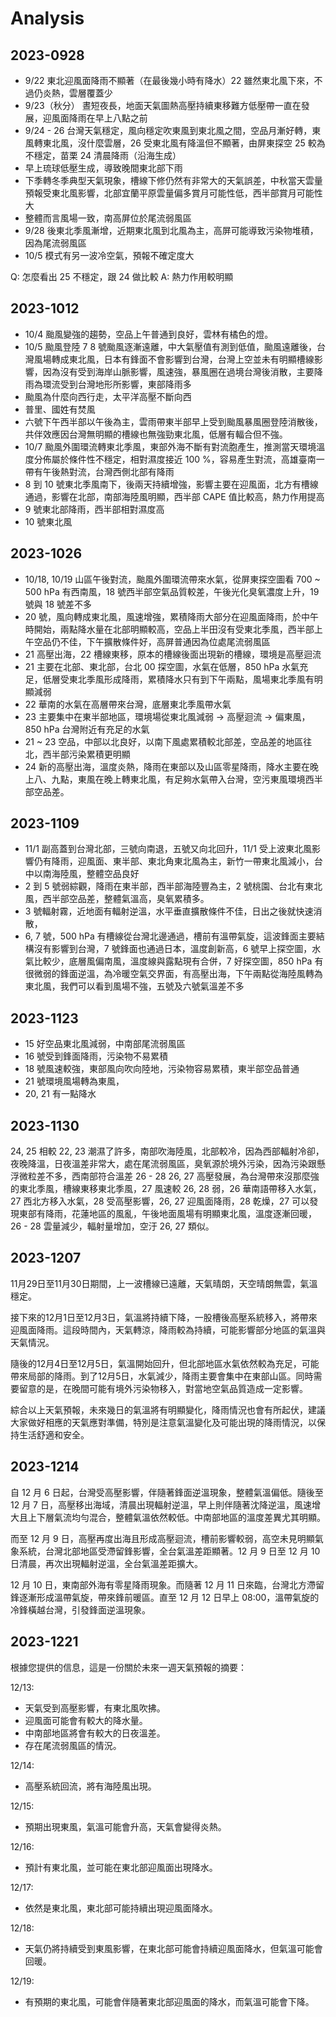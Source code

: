 # Analysis


## 2023-0928

- 9/22 東北迎風面降雨不顯著（在最後幾小時有降水）22 雖然東北風下來，不過仍炎熱，雲層覆蓋少
- 9/23（秋分） 晝短夜長，地面天氣圖熱高壓持續東移難方低壓帶一直在發展，迎風面降雨在早上八點之前
- 9/24 - 26 台灣天氣穩定，風向穩定吹東風到東北風之間，空品月漸好轉，東風轉東北風，沒什麼雲層，26 受東北風有降溫但不顯著，由屏東探空 25 較為不穩定，苗栗 24 清晨降雨（沿海生成）
- 早上琉球低壓生成，導致晚間東北部下雨
- 下季轉冬季典型天氣現象，槽線下修仍然有非常大的天氣誤差，中秋當天雲量預報受東北風影響，北部宜蘭平原雲量偏多賞月可能性低，西半部賞月可能性大
- 整體而言風場一致，南高屏位於尾流弱風區
- 9/28 後東北季風漸增，近期東北風到北風為主，高屏可能導致污染物堆積，因為尾流弱風區
- 10/5 模式有另一波冷空氣，預報不確定度大

Q: 怎麼看出 25 不穩定，跟 24 做比較
A: 熱力作用較明顯



## 2023-1012

- 10/4 颱風變強的趨勢，空品上午普通到良好，雲林有橘色的燈。
- 10/5 颱風登陸 7 8 號颱風逐漸遠離，中大氣壓值有測到低值，颱風遠離後，台灣風場轉成東北風，日本有鋒面不會影響到台灣，台灣上空並未有明顯槽線影響，因為沒有受到海岸山脈影響，風速強，暴風圈在過境台灣後消散，主要降雨為環流受到台灣地形所影響，東部降雨多
- 颱風為什麼向西行走，太平洋高壓不斷向西
- 普里、國姓有焚風
- 六號下午西半部以午後為主，雲雨帶東半部早上受到颱風暴風圈登陸消散後，共伴效應因台灣無明顯的槽線也無強勁東北風，低層有輻合但不強。
- 10/7 颱風外圍環流轉東北季風，東部外海不斷有對流胞產生，推測當天環境溫度分佈屬於條件性不穩定，相對濕度接近 100 %，容易產生對流，高雄臺南一帶有午後熱對流，台灣西側北部有降雨
- 8 到 10 號東北季風南下，後兩天持續增強，影響主要在迎風面，北方有槽線通過，影響在北部，南部海陸風明顯，西半部 CAPE 值比較高，熱力作用提高
- 9 號東北部降雨，西半部相對濕度高
- 10 號東北風

## 2023-1026

- 10/18, 10/19 山區午後對流，颱風外圍環流帶來水氣，從屏東探空圖看 700 ~ 500 hPa 有西南風，18 號西半部空氣品質較差，午後光化臭氧濃度上升，19 號與 18 號差不多
- 20 號，風向轉成東北風，風速增強，累積降雨大部分在迎風面降雨，於中午時開始，兩點降水量在北部明顯較高，空品上半田沒有受東北季風，西半部上午空品仍不佳，下午擴散條件好，高屏普通因為位處尾流弱風區
- 21 高壓出海，22 槽線東移，原本的槽線後面出現新的槽線，環境是高壓迴流
- 21 主要在北部、東北部，台北 00 探空圖，水氣在低層，850 hPa 水氣充足，低層受東北季風形成降雨，累積降水只有到下午兩點，風場東北季風有明顯減弱
- 22 華南的水氣在高層帶來台灣，底層東北季風帶水氣
- 23 主要集中在東半部地區，環境場從東北風減弱 -> 高壓迴流 -> 偏東風， 850 hPa 台灣附近有充足的水氣
- 21 ~ 23 空品，中部以北良好，以南下風處累積較北部差，空品差的地區往北，西半部污染累積更明顯
- 24 新的高壓出海，溫度炎熱，降雨在東部以及山區零星降雨，降水主要在晚上八、九點，東風在晚上轉東北風，有足夠水氣帶入台灣，空污東風環境西半部空品差。

## 2023-1109

- 11/1 副高蓋到台灣北部，三號向南退，五號又向北回升，11/1 受上波東北風影響仍有降雨，迎風面、東半部、東北角東北風為主，新竹一帶東北風減小，台中以南海陸風，整體空品良好
- 2 到 5 號弱綜觀，降雨在東半部，西半部海陸豐為主，2 號桃園、台北有東北風，西半部空品差，整體氣溫高，臭氧累積多。
- 3 號輻射霧，近地面有輻射逆溫，水平垂直擴散條件不佳，日出之後就快速消散，
- 6, 7 號，500 hPa 有槽線從台灣北邊通過，槽前有溫帶氣旋，這波鋒面主要結構沒有影響到台灣，7 號鋒面也通過日本，溫度創新高，6 號早上探空圖，水氣比較少，底層風偏南風，溫度線與露點現有合併，7 好探空圖，850 hPa 有很微弱的鋒面逆溫，為冷暖空氣交界面，有高壓出海，下午兩點從海陸風轉為東北風，我們可以看到風場不強，五號及六號氣溫差不多

## 2023-1123

- 15 好空品東北風減弱，中南部尾流弱風區
- 16 號受到鋒面降雨，污染物不易累積
- 18 號風速較強，東部風向吹向陸地，污染物容易累積，東半部空品普通
- 21 號環境風場轉為東風，
- 20, 21 有一點降水

## 2023-1130

24, 25 相較 22, 23 潮濕了許多，南部吹海陸風，北部較冷，因為西部輻射冷卻，夜晚降溫，日夜溫差非常大，處在尾流弱風區，臭氧源於境外污染，因為污染跟懸浮微粒差不多，西南部符合溫差
26 - 28 26, 27 高壓發展，為台灣帶來沒那麼強的東北季風，槽線東移東北季風，27 風速較 26, 28 弱，26 華南語帶移入水氣，27 西北方移入水氣，28 受高壓影響，26, 27 迎風面降雨，28 乾燥，27 可以發現東部有降雨，花蓮地區的風亂，午後地面風場有明顯東北風，溫度逐漸回暖，26 - 28 雲量減少，輻射量增加，空汙 26, 27 類似。

## 2023-1207
11月29日至11月30日期間，上一波槽線已遠離，天氣晴朗，天空晴朗無雲，氣溫穩定。

接下來的12月1日至12月3日，氣溫將持續下降，一股槽後高壓系統移入，將帶來迎風面降雨。這段時間內，天氣轉涼，降雨較為持續，可能影響部分地區的氣溫與天氣情況。

隨後的12月4日至12月5日，氣溫開始回升，但北部地區水氣依然較為充足，可能帶來局部的降雨。到了12月5日，水氣減少，降雨主要會集中在東部山區。同時需要留意的是，在晚間可能有境外污染物移入，對當地空氣品質造成一定影響。

綜合以上天氣預報，未來幾日的氣溫將有明顯變化，降雨情況也會有所起伏，建議大家做好相應的天氣應對準備，特別是注意氣溫變化及可能出現的降雨情況，以保持生活舒適和安全。

## 2023-1214

自 12 月 6 日起，台灣受高壓影響，伴隨著鋒面逆溫現象，整體氣溫偏低。隨後至 12 月 7 日，高壓移出海域，清晨出現輻射逆溫，早上則伴隨著沈降逆溫，風速增大且上下層氣流均勻混合，整體氣溫依然較低。中南部地區的溫度差異尤其明顯。

而至 12 月 9 日，高壓再度出海且形成高壓迴流，槽前影響較弱，高空未見明顯氣象系統，台灣北部地區受滯留鋒影響，全台氣溫差距顯著。12 月 9 日至 12 月 10 日清晨，再次出現輻射逆溫，全台氣溫差距擴大。

12 月 10 日，東南部外海有零星降雨現象。而隨著 12 月 11 日來臨，台灣北方滯留鋒逐漸形成溫帶氣旋，帶來鋒前暖區。直至 12 月 12 日早上 08:00，溫帶氣旋的冷鋒橫越台灣，引發鋒面逆溫現象。


## 2023-1221
根據您提供的信息，這是一份關於未來一週天氣預報的摘要：

12/13:
- 天氣受到高壓影響，有東北風吹拂。
- 迎風面可能會有較大的降水量。
- 中南部地區將會有較大的日夜溫差。
- 存在尾流弱風區的情況。

12/14:
- 高壓系統回流，將有海陸風出現。

12/15:
- 預期出現東風，氣溫可能會升高，天氣會變得炎熱。

12/16:
- 預計有東北風，並可能在東北部迎風面出現降水。

12/17:
- 依然是東北風，東北部可能持續出現迎風面降水。

12/18:
- 天氣仍將持續受到東風影響，在東北部可能會持續迎風面降水，但氣溫可能會回暖。

12/19:
- 有預期的東北風，可能會伴隨著東北部迎風面的降水，而氣溫可能會下降。


